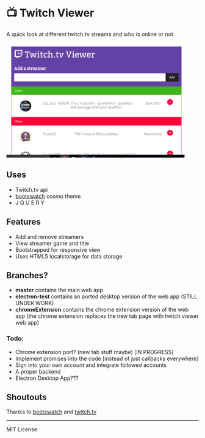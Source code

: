 # :tv: Twitch Viewer

A quick look at different twitch.tv streams and who is online or not. 

<a href="url"><img src="https://raw.githubusercontent.com/AbhiPrasad/Twitch-Viewer/master/screenshot.png" width="auto" height="300" ></a>

## Uses
* Twitch.tv api
* [bootswatch](https://bootswatch.com) cosmo theme
* J Q U E R Y

## Features
* Add and remove streamers
* View streamer game and title
* Bootstrapped for responsive view 
* Uses HTML5 localstorage for data storage

## Branches?

* **master** contains the main web app
* **electron-test** contains an ported desktop version of the web app (STILL UNDER WORK)
* **chromeExtension** contains the chrome extension version of the web app (the chrome extension replaces the new tab page with twitch viewer web app)

### Todo:
* Chrome extension port? (new tab stuff maybe) [IN PROGRESS]
* Implement promises into the code [instead of just callbacks everywhere]
* Sign into your own account and integrate followed accounts
* A proper backend
* Electron Desktop App???

## Shoutouts

Thanks to [bootswatch](https://bootswatch.com) and [twitch.tv](https://twitch.tv)

--- 

MIT License
